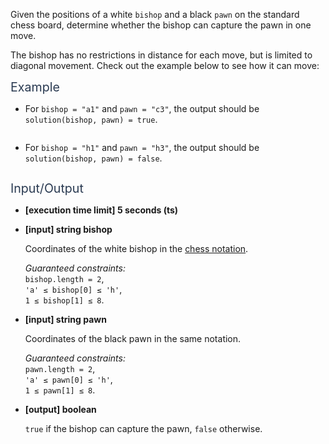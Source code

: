 <div class="markdown -arial"><p>Given the positions of a white <code>bishop</code> and a black <code>pawn</code> on the standard chess board, determine whether the bishop can capture the pawn in one move.</p>
<p>The bishop has no restrictions in distance for each move, but is limited to diagonal movement. Check out the example below to see how it can move:<br>
<img src="https://codesignal.s3.amazonaws.com/uploads/1664394254/bishop.jpg" alt=""></p>
<p><span class="markdown--header" style="color:#2b3b52;font-size:1.4em">Example</span></p>
<ul>
<li>
<p>For <code>bishop = "a1"</code> and <code>pawn = "c3"</code>, the output should be<br>
<code>solution(bishop, pawn) = true</code>.</p>
<p><img src="https://codesignal.s3.amazonaws.com/uploads/1664394255/ex1.jpg" alt=""></p>
</li>
<li>
<p>For <code>bishop = "h1"</code> and <code>pawn = "h3"</code>, the output should be<br>
<code>solution(bishop, pawn) = false</code>.</p>
<p><img src="https://codesignal.s3.amazonaws.com/uploads/1664394255/ex2.jpg" alt=""></p>
</li>
</ul>
<p><span class="markdown--header" style="color:#2b3b52;font-size:1.4em">Input/Output</span></p>
<ul>
<li>
<p><strong>[execution time limit] 5 seconds (ts)</strong></p>
</li>
<li>
<p><strong>[input] string bishop</strong></p>
<p>Coordinates of the white bishop in the <a href="keyword://chess-notation" target="_blank">chess notation</a>.</p>
<p><em>Guaranteed constraints:</em><br>
<code>bishop.length = 2</code>,<br>
<code>'a' ≤ bishop[0] ≤ 'h'</code>,<br>
<code>1 ≤ bishop[1] ≤ 8</code>.</p>
</li>
<li>
<p><strong>[input] string pawn</strong></p>
<p>Coordinates of the black pawn in the same notation.</p>
<p><em>Guaranteed constraints:</em><br>
<code>pawn.length = 2</code>,<br>
<code>'a' ≤ pawn[0] ≤ 'h'</code>,<br>
<code>1 ≤ pawn[1] ≤ 8</code>.</p>
</li>
<li>
<p><strong>[output] boolean</strong></p>
<p><code>true</code> if the bishop can capture the pawn, <code>false</code> otherwise.</p>
</li>
</ul>


</div>